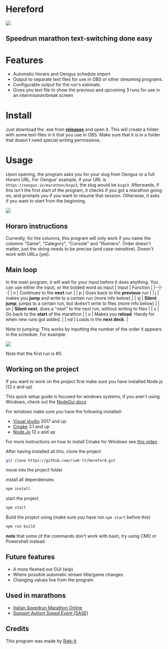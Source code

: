 # Hereford

![](docs/logo_small.png)

## Speedrun marathon text-switching done easy

# Features

- Automatic Horaro and Oengus schedule import
- Output to separate text files for use in OBS or other streaming programs.
- Configurable output for the run's estimate.
- Gives you text file to show the previous and upcoming 3 runs for use in an intermission/break screen

# Install

Just download the .exe from [**releases**](https://github.com/riek-lt/hereford/releases) and open it. This will create a folder with some text-files in it that you use in OBS. Make sure that it is in a folder that doesn't need special writing permissions.

# Usage

Upon opening, the program asks you for your slug from Oengus or a full Horaro URL. For Oengus' example, if your URL is `https://oengus.io/marathon/bsgo3`, the slug would be `bsgo3`.
Afterwards, if this isn't the first start of the program, it checks if you got a marathon going on, and prompts you if you want to resume that session. Otherwise, it asks if you want to start from the beginning.

![](docs/programexample.png)

## Horaro instructions

Currently, for the columns, this program will only work if you name the columns "Game", "Category", "Console" and "Runners". Order doesn't matter, just the string needs to be precise (and case-sensitive). Doesn't work with URLs (yet).

## Main loop

In the main program, it will wait for your input before it does anything. You can use either the input, or the bolded word as input
| Input | Function |
|--|--|
| n | Continues to the **next** run |
| p | Goes back to the **previous** run |
| j | makes you **jump** and write to a certain run (more info below) |
| sj | **Silent jump**, jumps to a certain run, but doesn't write to files (more info below) |
| sn | **Silent next**, does a "next" to the next run, without writing to files |
| s | Go back to the **start** of the marathon |
| u | Makes you **reload**. Handy for when new runs got added. |
| nd | Loads in the **next deck**. |

Note to jumping: This works by inputting the number of the order it appears in the schedule. For example:

![](docs/scheduleexample.png)

Note that the first run is #0.

## Working on the project

<!-- this was a quick brain dump, update later -->

If you want to work on the project first make sure you have installed Node.js (12.x and up)

This quick setup guide is focused for windows systems, if you aren't using Windows, check out the [NodeGui docs](https://docs.nodegui.org/docs/guides/getting-started/)

For windows make sure you have the following installed:

- [Visual studio](https://visualstudio.microsoft.com/) 2017 and up.
- [Cmake](https://cmake.org/download/) 3.1 and up
- [Node.Js](https://nodejs.org/en/download/) 12.x and up

For more instructions on how to install Cmake for Windows see [this video](https://www.youtube.com/watch?v=8_X5Iq9niDE)

After having installed all this,
clone the project

```bash
git clone https://github.com/riek-lt/hereford.git
```

move into the project folder

install all dependensies

```bash
npm install
```

start the project

```bash
npm start
```

Build the project using (make sure you have run `npm start` before this)

```bash
npm run build
```

**note** that some of the commands don't work with bash, try using CMD or Powershell instead

## Future features

- A more fleshed out GUI (wip)
- Where possible automatic stream title/game changes
- Changing values live from the program

## Used in marathons

- [Italian Speedrun Marathon Online](https://oengus.io/marathon/ISMO)
- [Support Autism Speed Event (SASE)](https://www.twitch.tv/sase_marathon)

## Credits

This program was made by [Riek-lt](https://twitter.com/riek_lt)
